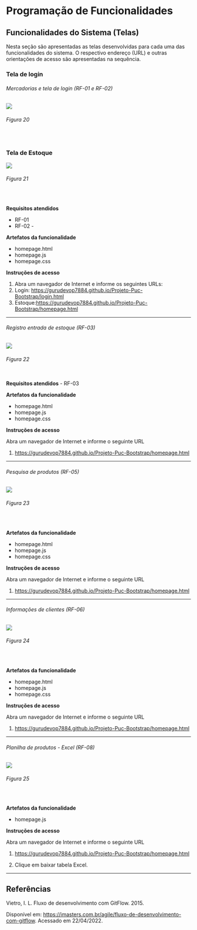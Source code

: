 # Programação de Funcionalidades

##	Funcionalidades do Sistema (Telas)

Nesta seção são apresentadas as telas desenvolvidas para cada uma das funcionalidades do sistema. O respectivo endereço (URL) e outras orientações de acesso são apresentadas na sequência.

### Tela de login

###### Mercadorias e tela de login (RF-01 e RF-02)

<img src="img/Programação-de-funcionalidades/Tela-Login.png">

###### Figura 20
<br>

### Tela de Estoque

<img src="img/Programação-de-funcionalidades/Tela-de-estoque.png">

###### Figura 21
<br>

<b>Requisitos atendidos</b>
-	RF-01 
-	RF-02 -

<b>Artefatos da funcionalidade</b>
-	homepage.html
-	homepage.js
-	homepage.css


<b>Instruções de acesso</b>
1.	Abra um navegador de Internet e informe os seguintes URLs: 
2.	Login: https://gurudevop7884.github.io/Projeto-Puc-Bootstrap/login.html
3.	Estoque:https://gurudevop7884.github.io/Projeto-Puc-Bootstrap/homepage.html

---

###### Registro entrada de estoque (RF-03)

<img src="img/Programação-de-funcionalidades/Entrada-Estoque.png">

###### Figura 22
<br>
<b>Requisitos atendidos</b>
-	RF-03 


<b>Artefatos da funcionalidade</b>
-	homepage.html
-	homepage.js
-	homepage.css

<b>Instruções de acesso</b>

Abra um navegador de Internet e informe o seguinte URL
1.	https://gurudevop7884.github.io/Projeto-Puc-Bootstrap/homepage.html

---

###### Pesquisa de produtos (RF-05)

<img src="img/Programação-de-funcionalidades/Pesquisa-Produtos.png">

###### Figura 23
<br>

<b>Artefatos da funcionalidade</b>
-	homepage.html
-	homepage.js
-	homepage.css

<b>Instruções de acesso</b>

Abra um navegador de Internet e informe o seguinte URL
1.	https://gurudevop7884.github.io/Projeto-Puc-Bootstrap/homepage.html

---
###### Informações de clientes (RF-06)


<img src="img/Programação-de-funcionalidades/Info-Clientes.png">

###### Figura 24
<br>

<b>Artefatos da funcionalidade</b>
-	homepage.html
-	homepage.js
-	homepage.css

<b>Instruções de acesso</b>

Abra um navegador de Internet e informe o seguinte URL
1.	https://gurudevop7884.github.io/Projeto-Puc-Bootstrap/homepage.html

---

###### Planilha de produtos - Excel (RF-08)

<img src="img/Programação-de-funcionalidades/Planilha.png">

###### Figura 25
<br>

<b>Artefatos da funcionalidade</b>
-	homepage.js

<b>Instruções de acesso</b>

Abra um navegador de Internet e informe o seguinte URL
1.	https://gurudevop7884.github.io/Projeto-Puc-Bootstrap/homepage.html

2. Clique em baixar tabela Excel.

---

## Referências

Vietro, I. L. Fluxo de desenvolvimento com GitFlow. 2015. 

Disponível em: https://imasters.com.br/agile/fluxo-de-desenvolvimento-com-gitflow. Acessado em 22/04/2022.
